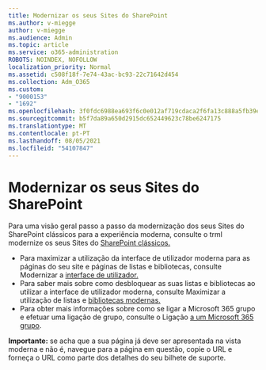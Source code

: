 ```yaml
---
title: Modernizar os seus Sites do SharePoint
ms.author: v-miegge
author: v-miegge
ms.audience: Admin
ms.topic: article
ms.service: o365-administration
ROBOTS: NOINDEX, NOFOLLOW
localization_priority: Normal
ms.assetid: c508f18f-7e74-43ac-bc93-22c71642d454
ms.collection: Adm_O365
ms.custom:
- "9000153"
- "1692"
ms.openlocfilehash: 3f0fdc6988ea693f6c0e012af719cdaca2f6fa13c888a5fb39e35387e1a820e7
ms.sourcegitcommit: b5f7da89a650d2915dc652449623c78be6247175
ms.translationtype: MT
ms.contentlocale: pt-PT
ms.lasthandoff: 08/05/2021
ms.locfileid: "54107847"
---
```

# <a name="modernize-your-sharepoint-sites"></a>Modernizar os seus Sites do SharePoint

Para uma visão geral passo a passo da modernização dos seus Sites do SharePoint clássicos para a experiência moderna, consulte o trml modernize os seus Sites do [SharePoint clássicos.](https://docs.microsoft.com/sharepoint/dev/transform/modernize-classic-sites)

* Para maximizar a utilização da interface de utilizador moderna para as páginas do seu site e páginas de listas e bibliotecas, consulte Modernizar a [interface de utilizador.](https://docs.microsoft.com/sharepoint/dev/transform/modernize-userinterface)
* Para saber mais sobre como desbloquear as suas listas e bibliotecas ao utilizar a interface de utilizador moderna, consulte Maximizar a utilização de listas e [bibliotecas modernas.](https://docs.microsoft.com/sharepoint/dev/transform/modernize-userinterface-lists-and-libraries)
* Para obter mais informações sobre como se ligar a Microsoft 365 grupo e efetuar uma ligação de grupo, consulte o Ligação [a um Microsoft 365 grupo](https://docs.microsoft.com/sharepoint/dev/transform/modernize-connect-to-office365-group).

**Importante:** se acha que a sua página já deve ser apresentada na vista moderna e não é, navegue para a página em questão, copie o URL e forneça o URL como parte dos detalhes do seu bilhete de suporte.
